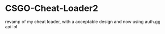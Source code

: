 # CSGO-Cheat-Loader2
revamp of my cheat loader, with a acceptable design and now using auth.gg api lol
